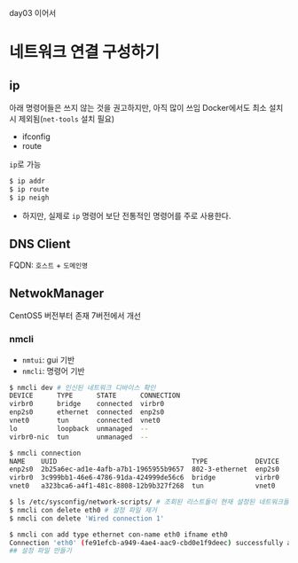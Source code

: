 day03 이어서

# 네트워크 연결 구성하기

## ip

아래 명령어들은 쓰지 않는 것을 권고하지만, 아직 많이 쓰임
Docker에서도 최소 설치 시 제외됨(`net-tools` 설치 필요)
- ifconfig
- route

`ip`로 가능
```bash
$ ip addr
$ ip route
$ ip neigh
```
- 하지만, 실제로 `ip` 명령어 보단 전통적인 명령어를 주로 사용한다.

## DNS Client
FQDN: `호스트` + `도메인명`

## NetwokManager
CentOS5 버전부터 존재
7버전에서 개선

### nmcli
- `nmtui`: gui 기반
- `nmcli`: 명령어 기반

```bash
$ nmcli dev # 인신된 네트워크 디바이스 확인
DEVICE      TYPE      STATE      CONNECTION 
virbr0      bridge    connected  virbr0     
enp2s0      ethernet  connected  enp2s0     
vnet0       tun       connected  vnet0      
lo          loopback  unmanaged  --         
virbr0-nic  tun       unmanaged  --  

$ nmcli connection 
NAME    UUID                                  TYPE            DEVICE 
enp2s0  2b25a6ec-ad1e-4afb-a7b1-1965955b9657  802-3-ethernet  enp2s0 
virbr0  3c999bb1-46e6-4786-91da-424999de56c6  bridge          virbr0 
vnet0   a323bca6-a4f1-481c-8808-12b9b327f268  tun             vnet0  

$ ls /etc/sysconfig/network-scripts/ # 조회된 리스트들이 현재 설정된 네트워크들
$ nmcli con delete eth0 # 설정 파일 제거
$ nmcli con delete 'Wired connection 1'

$ nmcli con add type ethernet con-name eth0 ifname eth0
Connection 'eth0' (fe91efcb-a949-4ae4-aac9-cbd0e1f9deec) successfully added.
## 설정 파일 만들기

```

<!--stackedit_data:
eyJoaXN0b3J5IjpbMTU0Mzk2Mjg1MSwtMTIzMTU2MzgzOCw4Nj
g4MDA5MzcsMjM5NjMxMzQzLC0xNjIwMDY3NDQsLTg0OTI3NTUy
MCwxMzYwNjU4MDE3LC0yMDg4NzQ2NjEyXX0=
-->